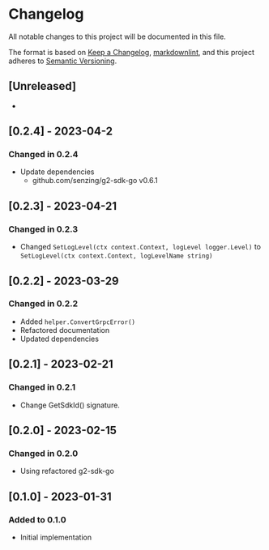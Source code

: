 # Changelog

All notable changes to this project will be documented in this file.

The format is based on [Keep a Changelog](https://keepachangelog.com/en/1.0.0/),
[markdownlint](https://dlaa.me/markdownlint/),
and this project adheres to [Semantic Versioning](https://semver.org/spec/v2.0.0.html).

## [Unreleased]

-

## [0.2.4] - 2023-04-2

### Changed in 0.2.4

- Update dependencies
  - github.com/senzing/g2-sdk-go v0.6.1

## [0.2.3] - 2023-04-21

### Changed in 0.2.3

- Changed `SetLogLevel(ctx context.Context, logLevel logger.Level)` to `SetLogLevel(ctx context.Context, logLevelName string)`

## [0.2.2] - 2023-03-29

### Changed in 0.2.2

- Added `helper.ConvertGrpcError()`
- Refactored documentation
- Updated dependencies

## [0.2.1] - 2023-02-21

### Changed in 0.2.1

- Change GetSdkId() signature.

## [0.2.0] - 2023-02-15

### Changed in 0.2.0

- Using refactored g2-sdk-go

## [0.1.0] - 2023-01-31

### Added to 0.1.0

- Initial implementation
